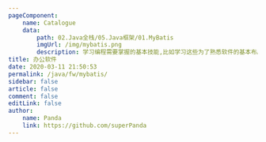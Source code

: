 ```yaml
---
pageComponent:
    name: Catalogue
    data:
        path: 02.Java全栈/05.Java框架/01.MyBatis
        imgUrl: /img/mybatis.png
        description: 学习编程需要掌握的基本技能,比如学习这些为了熟悉软件的基本布局与使用,键盘的熟练操作,各种快捷键的熟练
title: 办公软件
date: 2020-03-11 21:50:53
permalink: /java/fw/mybatis/
sidebar: false
article: false
comment: false
editLink: false
author:
    name: Panda
    link: https://github.com/superPanda
---
```

